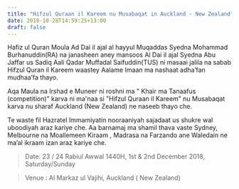 ```yaml
---
title: "Hifzul Quraan il Kareem nu Musabaqat in Auckland - New Zealand"
date: 2018-10-28T14:59:25+13:00
draft: false
---
```

<p class="drop-cap">Hafiz ul Quran Moula Ad Dai il ajal al hayyul Muqaddas <span>Syedna Mohammad Burhanuddin(RA)</span> na janasheen aney mansoos Al Dai il ajal <span>Syedna Abu Jaffar us Sadiq Aali Qadar Muffadal Saifuddin(TUS)</span> ni masaai jalila na sabab Hifzul Quran il Kareem waastey Aalame Imaan ma nashaat adha’fan mudhaa’fa thayo.</p>

Aqa Maula na Irshad e Muneer ni roshni ma " Khair ma Tanaafus (competition)" karva ni ma'naa si "Hifzul Quraan il Kareem" nu Musabaqat karva nu sharaf Auckland (New Zealand) ne naseeb thayo che.

Te waste fil Hazratel Immamiyatin nooraaniyah sajadaat us shukre wal uboodiyah araz kariye che. Aa barnamaj ma shamil thava vaste Sydney, Melbourne na Moallemeen Kiraam , Madrasa na Farzando ane Waledain ne ma’al ikraam izan araz kariye che.

> Date:  23 / 24 Rabiul Awwal 1440H, 1st & 2nd December 2018, Saturday/Sunday 

> Venue : Al Markaz ul Vajihi, Auckland ( New Zealand)